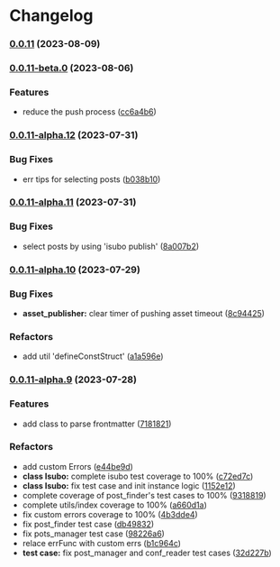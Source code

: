 # Changelog
### [0.0.11](https://github.com/isaaxite/deploy-posts-to-github-issue/compare/v0.0.11-beta.0...v0.0.11) (2023-08-09)

### [0.0.11-beta.0](https://github.com/isaaxite/deploy-posts-to-github-issue/compare/v0.0.11-alpha.12...v0.0.11-beta.0) (2023-08-06)


### Features

* reduce the push process ([cc6a4b6](https://github.com/isaaxite/deploy-posts-to-github-issue/commit/cc6a4b669705505b569337b1e4db1cf88c092095))

### [0.0.11-alpha.12](https://github.com/isaaxite/deploy-posts-to-github-issue/compare/v0.0.11-alpha.11...v0.0.11-alpha.12) (2023-07-31)


### Bug Fixes

* err tips for selecting posts ([b038b10](https://github.com/isaaxite/deploy-posts-to-github-issue/commit/b038b1031fa8f7e8b2a373af62758ad11c34daf0))

### [0.0.11-alpha.11](https://github.com/isaaxite/deploy-posts-to-github-issue/compare/v0.0.11-alpha.10...v0.0.11-alpha.11) (2023-07-31)


### Bug Fixes

* select posts by using 'isubo publish' ([8a007b2](https://github.com/isaaxite/deploy-posts-to-github-issue/commit/8a007b20e3432045f14666bb10f16c505764f3e6))

### [0.0.11-alpha.10](https://github.com/isaaxite/deploy-posts-to-github-issue/compare/v0.0.11-alpha.9...v0.0.11-alpha.10) (2023-07-29)


### Bug Fixes

* **asset_publisher:** clear timer of pushing asset timeout ([8c94425](https://github.com/isaaxite/deploy-posts-to-github-issue/commit/8c94425d628d134c1ca15b035df40e75b1fc07fb))


### Refactors

* add util 'defineConstStruct' ([a1a596e](https://github.com/isaaxite/deploy-posts-to-github-issue/commit/a1a596ece994f4d1ead544e5bb9685b54245910b))

### [0.0.11-alpha.9](https://github.com/isaaxite/deploy-posts-to-github-issue/compare/v0.0.11-alpha.5...v0.0.11-alpha.9) (2023-07-28)


### Features

* add class to parse frontmatter ([7181821](https://github.com/isaaxite/deploy-posts-to-github-issue/commit/7181821917b01f42df10f47d2d86c770c38add70))


### Refactors

* add custom Errors ([e44be9d](https://github.com/isaaxite/deploy-posts-to-github-issue/commit/e44be9dc68ca095af98c50a840f35cc75a362d45))
* **class Isubo:** complete isubo test coverage to 100% ([c72ed7c](https://github.com/isaaxite/deploy-posts-to-github-issue/commit/c72ed7c67aee67e7441a6dbd79278abd9de99cd1))
* **class Isubo:** fix test case and init instance logic ([1152e12](https://github.com/isaaxite/deploy-posts-to-github-issue/commit/1152e12f6f5b1fc9367fee9e8c3976ce4201a2c9))
* complete coverage of post_finder's test cases to 100% ([9318819](https://github.com/isaaxite/deploy-posts-to-github-issue/commit/93188191c6c7b2668e935f186006ae0fd6224a12))
* complete utils/index coverage to 100% ([a660d1a](https://github.com/isaaxite/deploy-posts-to-github-issue/commit/a660d1ab591e8f9cebdffb814359aa74ea42aa5a))
* fix custom errors coverage to 100% ([4b3dde4](https://github.com/isaaxite/deploy-posts-to-github-issue/commit/4b3dde4ebcef86097a279f2929f7f4c759cb3a1c))
* fix post_finder test case ([db49832](https://github.com/isaaxite/deploy-posts-to-github-issue/commit/db49832af22fbfbe6a3dc989ba2f5170a805d125))
* fix pots_manager test case ([98226a6](https://github.com/isaaxite/deploy-posts-to-github-issue/commit/98226a6fe6e68113b7571e606b54fb9330ea5fa9))
* relace errFunc with custom errs ([b1c964c](https://github.com/isaaxite/deploy-posts-to-github-issue/commit/b1c964cbc5c2d5d05922153f091f139d7ea75f3b))
* **test case:** fix post_manager and conf_reader test cases ([32d227b](https://github.com/isaaxite/deploy-posts-to-github-issue/commit/32d227b33e405ec3e29a34c385b7ded50551ecaa))
